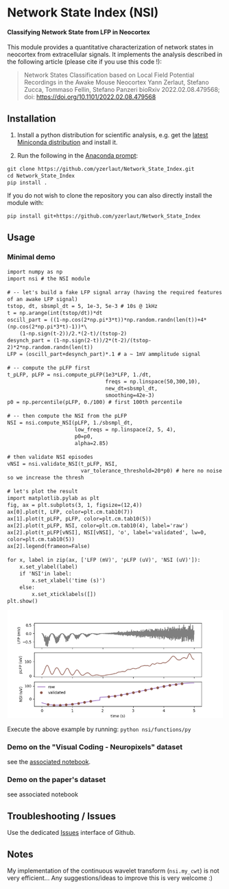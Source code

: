 # Network State Index (NSI)

#### Classifying Network State from LFP in Neocortex 

This module provides a quantitative characterization of network states in neocortex from extracellular signals. It implements the analysis described in the following article (please cite if you use this code !):
> Network States Classification based on Local Field Potential Recordings in the Awake Mouse Neocortex
> Yann Zerlaut, Stefano Zucca, Tommaso Fellin, Stefano Panzeri
> bioRxiv 2022.02.08.479568; doi: https://doi.org/10.1101/2022.02.08.479568


## Installation

1. Install a python distribution for scientific analysis, e.g. get the [latest Miniconda distribution](https://docs.conda.io/en/latest/miniconda.html) and install it.
   
2. Run the following in the [Anaconda prompt](https://docs.anaconda.com/anaconda/user-guide/getting-started/#write-a-python-program-using-anaconda-prompt-or-terminal):

```
git clone https://github.com/yzerlaut/Network_State_Index.git
cd Network_State_Index
pip install .
```

If you do not wish to clone the repository you can also directly install the module with:
```
pip install git+https://github.com/yzerlaut/Network_State_Index
```


## Usage

### Minimal demo

```
import numpy as np
import nsi # the NSI module

# -- let's build a fake LFP signal array (having the required features of an awake LFP signal)
tstop, dt, sbsmpl_dt = 5, 1e-3, 5e-3 # 10s @ 1kHz
t = np.arange(int(tstop/dt))*dt
oscill_part = ((1-np.cos(2*np.pi*3*t))*np.random.randn(len(t))+4*(np.cos(2*np.pi*3*t)-1))*\
    (1-np.sign(t-2))/2.*(2-t)/(tstop-2)
desynch_part = (1-np.sign(2-t))/2*(t-2)/(tstop-2)*2*np.random.randn(len(t))
LFP = (oscill_part+desynch_part)*.1 # a ~ 1mV ammplitude signal

# -- compute the pLFP first
t_pLFP, pLFP = nsi.compute_pLFP(1e3*LFP, 1./dt,
                                freqs = np.linspace(50,300,10),
                                new_dt=sbsmpl_dt,
                                smoothing=42e-3)
p0 = np.percentile(pLFP, 0./100) # first 100th percentile

# -- then compute the NSI from the pLFP
NSI = nsi.compute_NSI(pLFP, 1./sbsmpl_dt,
                      low_freqs = np.linspace(2, 5, 4),
                      p0=p0,
                      alpha=2.85)

# then validate NSI episodes
vNSI = nsi.validate_NSI(t_pLFP, NSI,
                        var_tolerance_threshold=20*p0) # here no noise so we increase the thresh

# let's plot the result
import matplotlib.pylab as plt
fig, ax = plt.subplots(3, 1, figsize=(12,4))
ax[0].plot(t, LFP, color=plt.cm.tab10(7))
ax[1].plot(t_pLFP, pLFP, color=plt.cm.tab10(5))
ax[2].plot(t_pLFP, NSI, color=plt.cm.tab10(4), label='raw')
ax[2].plot(t_pLFP[vNSI], NSI[vNSI], 'o', label='validated', lw=0, color=plt.cm.tab10(5))
ax[2].legend(frameon=False)

for x, label in zip(ax, ['LFP (mV)', 'pLFP (uV)', 'NSI (uV)']):
    x.set_ylabel(label)
    if 'NSI'in label:
        x.set_xlabel('time (s)')
    else:
        x.set_xticklabels([])
plt.show()
```

<p align="center">
  <img src="./demo/synthetic-example.png"/>
</p>

Execute the above example by running: `python nsi/functions/py`

### Demo on the "Visual Coding - Neuropixels" dataset

see the [associated notebook](https://github.com/yzerlaut/Network_State_Index/blob/main/demo/Allen-Neuropixels-dataset.ipynb).

### Demo on the paper's dataset

see associated notebook

## Troubleshooting / Issues

Use the dedicated [Issues](https://github.com/yzerlaut/Network_State_index/issues) interface of Github.


## Notes

My implementation of the continuous wavelet transform (`nsi.my_cwt`) is not very efficient... Any suggestions/ideas to improve this is very welcome :)
